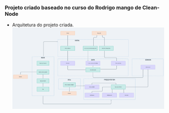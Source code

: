 ### Projeto criado baseado no curso do Rodrigo mango de Clean-Node

- Arquitetura do projeto criada.
  <img src="./public/assets/Architecture/pic.png" >
